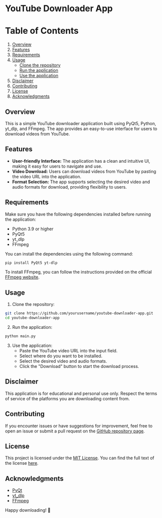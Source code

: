 # YouTube Downloader App

# Table of Contents
1. [Overview](#overview)
2. [Features](#features)
3. [Requirements](#requirements)
4. [Usage](#usage)
   - [Clone the repository](#clone-the-repository)
   - [Run the application](#run-the-application)
   - [Use the application](#use-the-application)
5. [Disclaimer](#disclaimer)
6. [Contributing](#contributing)
7. [License](#license)
8. [Acknowledgments](#acknowledgments)


## Overview
This is a simple YouTube downloader application built using PyQt5, Python, yt_dlp, and FFmpeg. The app provides an easy-to-use interface for users to download videos from YouTube.

## Features
- **User-friendly Interface:** The application has a clean and intuitive UI, making it easy for users to navigate and use.
- **Video Download:** Users can download videos from YouTube by pasting the video URL into the application.
- **Format Selection:** The app supports selecting the desired video and audio formats for download, providing flexibility to users.

## Requirements
Make sure you have the following dependencies installed before running the application:
- Python 3.9 or higher
- PyQt5
- yt_dlp
- FFmpeg

You can install the dependencies using the following command:
```bash
pip install PyQt5 yt-dlp
```
To install FFmpeg, you can follow the instructions provided on the official [FFmpeg website](https://ffmpeg.org/download.html).

## Usage
1. Clone the repository:

```bash
git clone https://github.com/yourusername/youtube-downloader-app.git
cd youtube-downloader-app
```

2. Run the application:

```bash
python main.py
```

3. Use the application:
   - Paste the YouTube video URL into the input field.
   - Select where do you want to be installed.
   - Select the desired video and audio formats.
   - Click the "Download" button to start the download process.

## Disclaimer
This application is for educational and personal use only. Respect the terms of service of the platforms you are downloading content from.

## Contributing
If you encounter issues or have suggestions for improvement, feel free to open an issue or submit a pull request on the [GitHub repository page](https://github.com/UltraDeveloper7/Youtube-Downloader).

## License
This project is licensed under the [MIT License](LICENSE). You can find the full text of the license [here](https://opensource.org/licenses/MIT).

## Acknowledgments
- [PyQt](https://riverbankcomputing.com/software/pyqt/)
- [yt_dlp](https://github.com/yt-dlp/yt-dlp)
- [FFmpeg](https://ffmpeg.org/)

Happy downloading! 🎉
